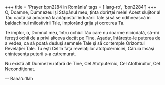 +++
title = 'Prayer bpn2284 in România'
tags = ['lang-ro', 'bpn2284']
+++
O, Doamne, Dumnezeul şi Stăpânul meu, ţinta dorinţei mele! Acest slujitor al Tău caută să adoarmă la adăpostul îndurării Tale şi să se odihnească în baldachinul milostivirii Tale, implorând grija şi ocrotirea Ta.

Te implor, o, Domnul meu, întru ochiul Tău care nu doarme niciodată, să-mi fereşti ochii de a privi altceva decât pe Tine. Aşadar, întăreşte-le puterea de a vedea, ca să poată desluşi semnele Tale şi să contemple Orizontul Revelaţiei Tale. Tu eşti Cel în faţa revelaţiilor atotputerniciei, Căruia însăşi chintesenţa puterii s-a cutremurat.

Nu există alt Dumnezeu afară de Tine, Cel Atotputernic, Cel Atotbiruitor, Cel Necondiţionat.

-- Bahá'u'lláh
